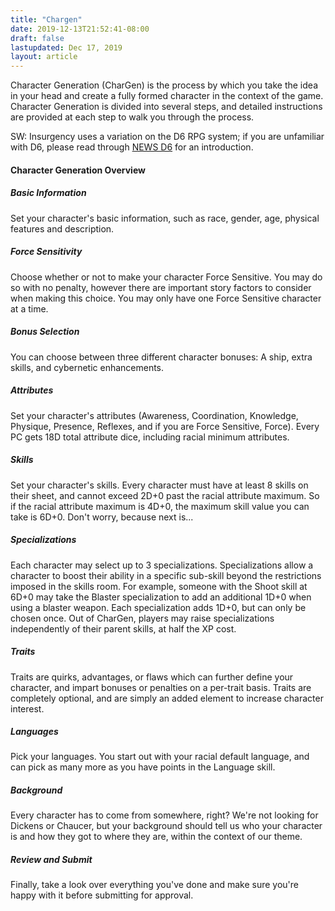 ```yaml
---
title: "Chargen"
date: 2019-12-13T21:52:41-08:00
draft: false
lastupdated: Dec 17, 2019
layout: article
---
```


Character Generation (CharGen) is the process by which you take the idea in your head and create a fully formed character in the context of the game. Character Generation is divided into several steps, and detailed instructions are provided at each step to walk you through the process.

SW: Insurgency uses a variation on the D6 RPG system; if you are unfamiliar with D6, please read through [NEWS D6](/news/d6) for an introduction.

#### Character Generation Overview

##### Basic Information
Set your character's basic information, such as race, gender, age, physical features and description.

##### Force Sensitivity
Choose whether or not to make your character Force Sensitive. You may do so with no penalty, however there are important story factors to consider when making this choice. You may only have one Force Sensitive character at a time.

##### Bonus Selection
You can choose between three different character bonuses: A ship, extra skills, and cybernetic enhancements.

##### Attributes
Set your character's attributes (Awareness, Coordination, Knowledge, Physique, Presence, Reflexes, and if you are Force Sensitive, Force). Every PC gets 18D total attribute dice, including racial minimum attributes.

##### Skills
Set your character's skills. Every character must have at least 8 skills on their sheet, and cannot exceed 2D+0 past the racial attribute maximum. So if the racial attribute maximum is 4D+0, the maximum skill value you can take is 6D+0. Don't worry, because next is...

##### Specializations
Each character may select up to 3 specializations. Specializations allow a character to boost their ability in a specific sub-skill beyond the restrictions imposed in the skills room. For example, someone with the Shoot skill at 6D+0 may take the Blaster specialization to add an additional 1D+0 when using a blaster weapon. Each specialization adds 1D+0, but can only be chosen once. Out of CharGen, players may raise specializations independently of their parent skills, at half the XP cost.

##### Traits
Traits are quirks, advantages, or flaws which can further define your character, and impart bonuses or penalties on a per-trait basis. Traits are completely optional, and are simply an added element to increase character interest.

##### Languages
Pick your languages. You start out with your racial default language, and can pick as many more as you have points in the Language skill.

##### Background
Every character has to come from somewhere, right? We're not looking for Dickens or Chaucer, but your background should tell us who your character is and how they got to where they are, within the context of our theme.

##### Review and Submit
Finally, take a look over everything you've done and make sure you're happy with it before submitting for approval.
